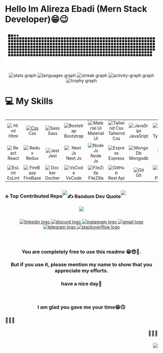 <h1 align="left">Hello Im Alireza Ebadi (Mern Stack Developer)😁😉</h1>

###

<img src="https://raw.githubusercontent.com/Ebadi1382/Ebadi1382/output/snake.svg" alt="Snake animation" />

###

<div align="center">
  <img src="https://github-readme-stats.vercel.app/api?username=Ebadi1382&hide_title=false&hide_rank=false&show_icons=true&include_all_commits=true&count_private=true&disable_animations=false&theme=nightowl&locale=en&hide_border=true&order=1&custom_title=My%20Github%20Stats" height="150" alt="stats graph"  />
  <img src="https://github-readme-stats.vercel.app/api/top-langs?username=Ebadi1382&locale=en&hide_title=false&layout=compact&card_width=320&langs_count=12&theme=midnight-purple&hide_border=true&order=2" height="150" alt="languages graph"  />
  <img src="https://streak-stats.demolab.com?user=Ebadi1382&locale=en&mode=daily&theme=outrun&hide_border=true&border_radius=4&order=3" height="190" alt="streak graph"  />
  <img src="https://github-readme-activity-graph.vercel.app/graph?username=Ebadi1382&radius=16&theme=arctic&area=true&order=5&custom_title=My%20Contribution%20Graph&hide_border=true&hide_title=false" height="300" alt="activity-graph graph"  />
  <img src="https://github-profile-trophy.vercel.app?username=Ebadi1382&theme=algolia&column=5&row=1&margin-w=10&margin-h=11&no-bg=false&no-frame=false&hide_border=true&order=4" height="150" alt="trophy graph"  />
</div>

###

# 💻 My Skills

<div style="display: flex; align-items: flex-start; align: center">
<table align="center">
  <tr>
    <td align="center" width="96">
        <img src="https://cdn.jsdelivr.net/gh/devicons/devicon/icons/html5/html5-original.svg" alt="Html" width="65" height="65" />
      <br>Html
    </td>
    <td align="center" width="96">
      <a href="#macropower-tech">
        <img src="https://cdn.jsdelivr.net/gh/devicons/devicon/icons/css3/css3-original.svg" alt="Css" width="65" height="65" />
      </a>
      <br>Css
    </td>
    <td align="center" width="96">
        <img src="https://techstack-generator.vercel.app/sass-icon.svg" alt="Sass" width="65" height="65" />
      <br>Sass
    </td>
    <td align="center" width="96">
        <img src="https://cdn.simpleicons.org/bootstrap/7952B3" alt="Bootstrap" width="65" height="65" />
      <br>Bootstrap
    </td>
    <td align="center" width="96">
        <img src="https://cdn.jsdelivr.net/gh/devicons/devicon/icons/materialui/materialui-original.svg" alt="Material Ui" width="65" height="65" />
      <br>Material Ui
    </td>
    <td align="center" width="96">
        <img src="https://cdn.jsdelivr.net/gh/devicons/devicon/icons/tailwindcss/tailwindcss-original-wordmark.svg" alt="Tailwind Css" width="65" height="65" />
      <br>Tailwind Css
    </td>
    <td align="center" width="96">
        <img src="https://techstack-generator.vercel.app/js-icon.svg" alt="JavaSript" width="65" height="65" />
      <br>JavaSript
    </td>
    <td align="center" width="96">
        <img src="https://techstack-generator.vercel.app/ts-icon.svg" alt="TypeScript" width="65" height="65" />
      <br>TypeScript
    </td>
    <td align="center" width="96">
        <img src="https://techstack-generator.vercel.app/webpack-icon.svg" alt="WebPack" width="65" height="65" />
      <br>WebPack
    </td>
  </tr>
  <tr>
  <td align="center" width="96">
        <img src="https://techstack-generator.vercel.app/react-icon.svg" alt="React" width="65" height="65" />
      <br>React
    <td align="center" width="96">
        <img src="https://techstack-generator.vercel.app/redux-icon.svg" alt="Redux" width="65" height="65" />
      <br>Redux
    </td>
    <td align="center" width="96"> 
        <img src="https://techstack-generator.vercel.app/jest-icon.svg" width="48" height="48" alt="Jest" />
      <br>Jest
    </td>
    <td align="center"  width="96">
        <img src="https://cdn.jsdelivr.net/gh/devicons/devicon/icons/nextjs/nextjs-original.svg" width="48" height="48" alt="Next Js" />
      <br>Next Js
    </td>
    <td align="center"  width="96">
        <img src="https://cdn.simpleicons.org/nodedotjs/339933" width="48" height="48" alt="Node Js" />
      <br>Node Js
    </td>
    <td align="center" width="96">
        <img src="https://cdn.jsdelivr.net/gh/devicons/devicon/icons/express/express-original.svg" width="48" height="48" alt="Express" />
      <br>Express
    </td>
    <td align="center"  width="96">
        <img src="https://cdn.jsdelivr.net/gh/devicons/devicon/icons/mongodb/mongodb-original.svg" width="48" height="48" alt="MongoDb" />
      <br>Mongodb
    </td>
    <td align="center" width="96">
        <img src="https://cdn.simpleicons.org/jira/0052CC" width="48" height="48" alt="Jira" />
      <br>Jira
    </td>
    <td align="center" width="96">
        <img src="https://cdn.simpleicons.org/figma/F24E1E" width="48" height="48" alt="Figma" />
      <br>Figma
    </td>
  </tr>
 <tr>
      <td align="center" width="96">
        <img src="https://cdn.simpleicons.org/eslint/4B32C3" width="48" height="48" alt="EsLint" />
      <br>EsLint
    </td>
        <td align="center" width="96">
        <img src="https://cdn.simpleicons.org/firebase/FFCA28" width="48" height="48" alt="FireBase" />
      <br>FireBase
      </td>
      </td>
    <td align="center" width="96">
        <img src="https://techstack-generator.vercel.app/docker-icon.svg" width="48" height="48" alt="Docker" />
      <br>Docher
    </td>
            <td align="center" width="96">
        <img src="https://skillicons.dev/icons?i=vscode" width="48" height="48" alt="VsCode" />
      <br>VsCode
    </td>
              <td align="center" width="96">
        <img src="https://cdn.simpleicons.org/filezilla/BF0000" width="48" height="48" alt="FileZilla" />
      <br>FileZilla
    </td>
              <td align="center" width="96">
        <img src="https://techstack-generator.vercel.app/restapi-icon.svg" width="48" height="48" alt="GitHub" />
      <br>Rest Api
    </td>
              <td align="center" width="96">
        <img src="https://cdn.simpleicons.org/git/F05032" width="48" height="48" alt="Git" />
      <br>Git
    </td>
              <td align="center" width="96">
        <img src="https://cdn.simpleicons.org/postman/FF6C37" width="48" height="48" alt="PostMan" />
      <br>PostMan
    </td>
    <td align="center" width="96">
        <img src="https://cdn.simpleicons.org/vite/646CFF" width="48" height="48" alt="VIte" />
      <br>Vite
    </td>
 </tr>
</table>
</div>

<div style="display: flex; align-items: flex-center;" align="center" >

### 🔝 Top Contributed Repo

![](https://github-contributor-stats.vercel.app/api?username=Ebadi1382&limit=5&theme=highcontrast&combine_all_yearly_contributions=true)

### ✍️ Random Dev Quote

![](https://quotes-github-readme.vercel.app/api?type=horizontal&theme=radical)

</div>
<!-- Proudly created with GPRM ( https://gprm.itsvg.in ) -->
<div align="center">
  <img height="175" src="https://media.dev.to/cdn-cgi/image/width=1000,height=420,fit=cover,gravity=auto,format=auto/https%3A%2F%2Fdev-to-uploads.s3.amazonaws.com%2Fuploads%2Farticles%2Fh8vshokrazrgrnurqed8.jpg"  />
</div>

###

<div align="center">
  <a href="https://www.linkedin.com/in/alireza-ebadi-15992b261/" target="_blank">
    <img src="https://raw.githubusercontent.com/maurodesouza/profile-readme-generator/master/src/assets/icons/social/linkedin/default.svg" width="120" height="40" alt="linkedin logo"  />
  </a>
  <a href="alirezaebadi" target="_blank">
    <img src="https://raw.githubusercontent.com/maurodesouza/profile-readme-generator/master/src/assets/icons/social/discord/default.svg" width="120" height="40" alt="discord logo"  />
  </a>
  <a href="https://www.instagram.com/__alirezaebadi__/" target="_blank">
    <img src="https://raw.githubusercontent.com/maurodesouza/profile-readme-generator/master/src/assets/icons/social/instagram/default.svg" width="120" height="40" alt="instagram logo"  />
  </a>
  <a href="ebadia256@gmail.com" target="_blank">
    <img src="https://raw.githubusercontent.com/maurodesouza/profile-readme-generator/master/src/assets/icons/social/gmail/default.svg" width="120" height="40" alt="gmail logo"  />
  </a>
  <a href="@Alireza_Ebadi1382" target="_blank">
    <img src="https://raw.githubusercontent.com/maurodesouza/profile-readme-generator/master/src/assets/icons/social/telegram/default.svg" width="120" height="40" alt="telegram logo"  />
  </a>
  <a href="https://stackoverflow.com/users/23183977/alireza-ebadi" target="_blank">
    <img src="https://raw.githubusercontent.com/maurodesouza/profile-readme-generator/master/src/assets/icons/social/stackoverflow/default.svg" width="120" height="40" alt="stackoverflow logo"  />
  </a>
</div>

###

<br/>
<h3 align="center">You are completely free to use this readme 😁😎💯.</h3>
<h3 align="center">But if you use it, please mention my name to show that you appreciate my efforts.</h3>
<h3 align="center">have a nice day🎉</h3>
<br/>
<h3 align="center">I am glad you gave me your time😁🙃</h3>
<h3 align="left">🧿🧿🧿</h3>
<h3 align="right">🧿🧿🧿</h3>

###

<img align="right" src="https://visitor-badge.laobi.icu/badge?page_id=Ebadi1382.Ebadi1382&left_color=purple&right_color=steelblue&left_text=Veiws"  />

###
